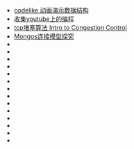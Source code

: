 - [codelike 动画演示数据结构](https://www.codelike.in/)
- [收集youtube上的编程](https://dev.tube/)
- [tcp堵塞算法 Intro to Congestion Control](http://squidarth.com/rc/programming/networking/2018/07/18/intro-congestion.html)
- [Mongos连接模型探究](https://mp.weixin.qq.com/s?__biz=MzU4MTA2NTM0Ng==&mid=2247484757&idx=1&sn=6d2e7d629946eb9664344ee2b84337d0&chksm=fd4c0ab8ca3b83aed1a3be961bd8cd0fd8c468ad131c1dd11dbd4cfbaf1338a3b0d4c19a833b&scene=0&xtrack=1#rd)
- []()
- []()
- []()
- []()
- []()
- []()
- []()
- []()
- []()
- []()
- []()
- []()
- []()
- []()
